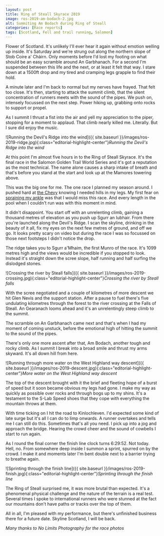 ```yaml
---
layout: post
title: Ring of Steall Skyrace 2019
image: ros-2019-am-bodach-2.jpg
alt: Summiting Am Bodach during Ring of Steall
categories: [Race reports]
tags: [Scotland, Fell and trail running, Salomon]
---
```


Flower of Scotland. It's unlikely I'll ever hear it again without emotion welling up inside. It's Saturday and we're strung out along the northern slope of Stob Coire a' Chàirn. Only moments before I'd lost my footing on what should be an easy scramble around An Garbhanach. For a second I'm suspended between this life and the next, or at least it felt that way. I stare down at a 1500ft drop and my tired and cramping legs grapple to find their hold. 

A minute later and I'm back to normal but my nerves have frayed. That felt too close. It's then, starting to attack the summit climb, that the silent concentration of runners meets with the sound of the pipes. We push on, intensely focussed on the next step. Power hiking up, grabbing onto rocks to support or propel.

As I summit I thrust a fist into the air and yell my appreciation to the piper, stopping for a moment to applaud. That climb nearly killed me. Literally. But I sure did enjoy the music.

![Running the Devil's Ridge into the wind]({{ site.baseurl }}/images/ros-2019-ridge.jpg){:class="editorial-highlight-center"}*Running the Devil's Ridge into the wind*

At this point I'm almost five hours in to the Ring of Steall Skyrace. It's the final race in the Salomon Golden Trail World Series and it's got a reputation as the most technical. The name alone causes a sharp intake of breath and that's before you stand at the start and look up at the Mamores towering above.

This was the big one for me. The one race I planned my season around. I pushed hard at [the Chevy](https://theunforgivingminute.run/losing-the-plot-chevy-chase-2019/) knowing I needed hills in my legs. My first fear on [spraining my ankle](https://theunforgivingminute.run/turner-landscape-2019/) was that I would miss this race. And every length in the pool when I couldn't run was with this moment in mind.

It didn't disappoint. You start off with an unrelenting climb, gaining a thousand metres of elevation as you push up Sgurr an Iubhair. From there you're launched along the Devil's Ridge. I scan the skyline, drinking in the beauty of it all, fix my eyes on the next few metres of ground, and off we go. It looks pretty scary on video but during the race I was so focussed on those next footsteps I didn't notice the drop.

The ridge takes you to Sgurr a'Mhaim, the first Munro of the race. It's 1099 metres high and the views would be incredible if you stopped to look. Instead it's straight down the scree slope, half running and half surfing the dislodged stones.

![Crossing the river by Steall falls]({{ site.baseurl }}/images/ros-2019-crossing.jpg){:class="editorial-highlight-center"}*Crossing the river by Steall falls*

With the scree negotiated and a couple of kilometres of more descent we hit Glen Nevis and the support station. After a pause to fuel there's five undulating kilometres through the forest to the river crossing at the Falls of Steall. An Gearanach looms ahead and it's an unrelentingly steep climb to the summit.

The scramble on An Garbhanach came next and that's when I had my moment of coming unstuck, before the emotional high of hitting the summit to the sound of the pipes.

There's only one more ascent after that, Am Bodach, another tough and rocky climb. As I summit I break into a broad smile and thrust my arms skyward. It's all down hill from here.

![Running through more water on the West Highland way descent]({{ site.baseurl }}/images/ros-2019-descent.jpg){:class="editorial-highlight-center"}*More water on the West Highland way descent*


The top of the descent brought with it the brief and fleeting hope of a burst of speed but it soon became obvious my legs had gone. I make my way as quickly as possible over rocks and through bogs up to my shins. It's a testament to the S-Lab Speed shoes that they cope with everything the mountain throws at them.

With time ticking on I hit the road to Kinlochleven. I'd expected some kind of late surge but it's all I can do to limp onwards. A runner overtakes and tells me I can still do this. Sometimes that's all you need. I pick up into a jog and approach the bridge. Hearing the crowd cheer and the sound of cowbells I start to run again.

As I round the final corner the finish line clock turns 6:29:52. Not today. Hell, no. From somewhere deep inside I summon a sprint, spurred on by the crowd. I make it and moments later I'm bent double next to a barrier trying to breathe again.

![Sprinting through the finish line]({{ site.baseurl }}/images/ros-2019-finish.jpg){:class="editorial-highlight-center"}*Sprinting through the finish line*

The Ring of Steall surprised me, it was more brutal than expected. It's a phenomenal physical challenge and the nature of the terrain is a real test. Several times I spoke to international runners who were stunned at the fact our mountains don't have paths or tracks over the top of them.

All in all, I'm pleased with my performance, but there's unfinished business there for a future date. Skyline Scotland, I will be back.

*Many thanks to No Limits Photography for the race photos*
